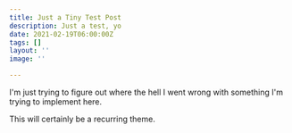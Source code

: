 ```yaml
---
title: Just a Tiny Test Post
description: Just a test, yo
date: 2021-02-19T06:00:00Z
tags: []
layout: ''
image: ''

---
```

I'm just trying to figure out where the hell I went wrong with something I'm trying to implement here.

This will certainly be a recurring theme.